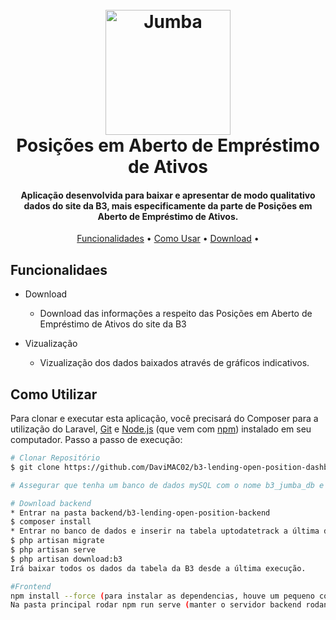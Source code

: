 
<h1 align="center">
  <br>
  <a href="https://www.b3.com.br/pt_br/market-data-e-indices/servicos-de-dados/market-data/consultas/boletim-diario/dados-publicos-de-produtos-listados-e-de-balcao/"><img src="https://www.b3.com.br/lumis-theme/br/com/bvmf/internet/theme/bvmf-internet/img/logo-b3-novo.svg" alt="Jumba" width="200"></a>
  <br>
  Posições em Aberto de Empréstimo de Ativos
  <br>
</h1>

<h4 align="center">Aplicação desenvolvida para baixar e apresentar de modo qualitativo dados do site da B3, mais especificamente da parte de Posições em Aberto de Empréstimo de Ativos.</h4>


<p align="center">
  <a href="#key-features">Funcionalidades</a> •
  <a href="#how-to-use">Como Usar</a> •
  <a href="#download">Download</a> •
</p>


## Funcionalidaes

* Download
  - Download das informações a respeito das Posições em Aberto de Empréstimo de Ativos do site da B3

* Vizualização
  - Vizualização dos dados baixados através de gráficos indicativos.


## Como Utilizar

Para clonar e executar esta aplicação, você precisará do Composer para a utilização do Laravel, [Git](https://git-scm.com) e [Node.js](https://nodejs.org/en/download/) (que vem com [ npm](http://npmjs.com)) instalado em seu computador. Passo a passo de execução:

```bash
# Clonar Repositório
$ git clone https://github.com/DaviMAC02/b3-lending-open-position-dashboard.git

# Assegurar que tenha um banco de dados mySQL com o nome b3_jumba_db e seu respectivo servidor rodando

# Download backend
* Entrar na pasta backend/b3-lending-open-position-backend
$ composer install
* Entrar no banco de dados e inserir na tabela uptodatetrack a última data em que o download foi feito para o algoritmo saber de onde começar
$ php artisan migrate
$ php artisan serve
$ php artisan download:b3
Irá baixar todos os dados da tabela da B3 desde a última execução.

#Frontend
npm install --force (para instalar as dependencias, houve um pequeno conflito entre as dependências que será resolvido em uma versão furura, por isso a --force flag)
Na pasta principal rodar npm run serve (manter o servidor backend rodando)
